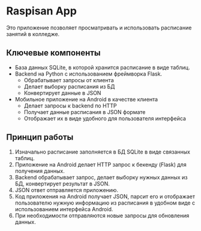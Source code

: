 
# Raspisan App
Это приложение позволяет просматривать и использовать расписание занятий в колледже.

## Ключевые компоненты
- База данных SQLite, в которой хранится расписание в виде таблиц.
- Backend на Python с использованием фреймворка Flask.
  - Обрабатывает запросы от клиента
  - Делает выборку расписания из БД
  - Конвертирует данные в JSON
- Мобильное приложение на Android в качестве клиента
  - Делает запросы к backend по HTTP
  - Получает данные расписания в JSON формате
  - Отображает их в виде удобного для пользователя интерфейса

## Принцип работы
1. Изначально расписание заполняется в БД SQLite в виде связанных таблиц.
2. Приложение на Android делает HTTP запрос к бекенду (Flask) для получения данных.
3. Backend обрабатывает запрос, делает выборку нужных данных из БД, конвертирует результат в JSON.
4. JSON ответ отправляется приложению.
5. Код приложения на Android получает JSON, парсит его и отображает пользователю нужную информацию из расписания в удобном виде с использованием интерфейса Android.
6. При необходимости отправляются новые запросы для обновления данных.
